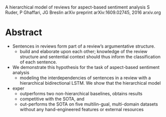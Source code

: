 A hierarchical model of reviews for aspect-based sentiment analysis
S Ruder, P Ghaffari, JG Breslin
arXiv preprint arXiv:1609.02745, 2016 arxiv.org

# Abstract

* Sentences in reviews form part of a review’s argumentative structure.
  * build and elaborate upon each other; knowledge of the review structure and
    sentential context should thus inform the classification of each sentence.
* We demonstrate this hypothesis for the task of aspect-based sentiment analysis
  * modeling the interdependencies of sentences in a review with a hierarchical
    bidirectional LSTM. We show that the hierarchical model 
* exper
  * outperforms two non-hierarchical baselines, obtains results 
  * competitive with the SOTA, and 
  * out-performs the SOTA on five multilin-gual, multi-domain datasets without
    any hand-engineered features or external resources

